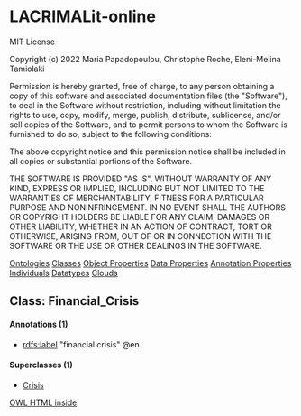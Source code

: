# LACRIMALit-online
 
MIT License

Copyright (c) 2022 Maria Papadopoulou, Christophe Roche, Eleni-Melina Tamiolaki

Permission is hereby granted, free of charge, to any person obtaining a copy
of this software and associated documentation files (the "Software"), to deal
in the Software without restriction, including without limitation the rights
to use, copy, modify, merge, publish, distribute, sublicense, and/or sell
copies of the Software, and to permit persons to whom the Software is
furnished to do so, subject to the following conditions:

The above copyright notice and this permission notice shall be included in all
copies or substantial portions of the Software.

THE SOFTWARE IS PROVIDED "AS IS", WITHOUT WARRANTY OF ANY KIND, EXPRESS OR
IMPLIED, INCLUDING BUT NOT LIMITED TO THE WARRANTIES OF MERCHANTABILITY,
FITNESS FOR A PARTICULAR PURPOSE AND NONINFRINGEMENT. IN NO EVENT SHALL THE
AUTHORS OR COPYRIGHT HOLDERS BE LIABLE FOR ANY CLAIM, DAMAGES OR OTHER
LIABILITY, WHETHER IN AN ACTION OF CONTRACT, TORT OR OTHERWISE, ARISING FROM,
OUT OF OR IN CONNECTION WITH THE SOFTWARE OR THE USE OR OTHER DEALINGS IN THE
SOFTWARE.

<!DOCTYPE html PUBLIC "-//W3C//DTD XHTML 1.0 Transitional//EN" "http://www.w3.org/TR/xhtml1/DTD/xhtml1-transitional.dtd">
<html>
<head>
<title>Ontology Browser</title>
<meta http-equiv='content-type' content='text/html;charset=UTF-8'>
<link rel='stylesheet' href='../css/default.css' type='text/css' />
</head>

<body>

<div id='tabs'>
<a href='../ontologies/index.html' class='' >Ontologies</a>
<a href='index.html' class='' >Classes</a>
<a href='../objectproperties/index.html' class='' >Object Properties</a>
<a href='../dataproperties/index.html' class='' >Data Properties</a>
<a href='../annotationproperties/index.html' class='' >Annotation Properties</a>
<a href='../individuals/index.html' class='' >Individuals</a>
<a href='../datatypes/index.html' class='' >Datatypes</a>
<a href='../cloud/' class='' >Clouds</a>
</div> <!-- tabs -->


<div class='summary'><h2>Class: Financial_Crisis</h2>

<div id='annotations_(1)'>
<h4>Annotations (1)</h4>
<div class='codebox'>
<ul>
<li class="asserted"><a href="../annotationproperties/label___653429740.html" class='Annotation Property' title="http://www.w3.org/2000/01/rdf-schema#label">rdfs:label</a> <span class='literal'>"financial crisis"</span> <span style='color: black;'>@en</span></li>
</ul>
</div>
</div><!-- annotations (1) -->


<div id='superclasses_(1)'>
<h4>Superclasses (1)</h4>
<div class='codebox'>
<ul>
<li class="asserted"><a href="Crisis___1836361262.html" class='Class' title="http://ontologia.fr/OTB/CrisisKM4DHV2#Crisis">Crisis</a></li>
</ul>
</div>
</div><!-- superclasses (1) -->

</div> <!-- summary -->
<p class='footer'>
<a href='http://code.google.com/p/ontology-browser/' target='_blank'>OWL HTML inside</a>
</p>
</body>
</html>

